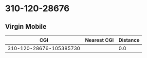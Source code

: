 # 310-120-28676
## Virgin Mobile


| CGI | Nearest CGI | Distance |
|-----|-------------|----------|
| 310-120-28676-105385730 |  | 0.0 |

